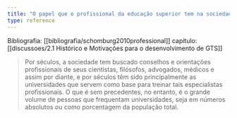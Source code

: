 ```yaml
---
title: "O papel que o profissional da educação superior tem na sociedade"
type: reference
---
```

Bibliografia: [[bibliografia/schomburg2010professional]]
capítulo: [[discussoes/2.1 Histórico e Motivações para o desenvolvimento de GTS]]

> Por séculos, a sociedade tem buscado conselhos e orientações profissionais de seus cientistas, filósofos, advogados, médicos e assim por diante, e por séculos têm sido principalmente as universidades que servem como base para treinar tais especialistas profissionais. O que é sem precedentes, no entanto, é o grande volume de pessoas que frequentam universidades, seja em números absolutos ou como porcentagem da população total.